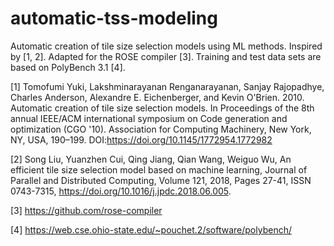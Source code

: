 # automatic-tss-modeling

Automatic creation of tile size selection models using ML methods. Inspired by [1, 2]. Adapted for the ROSE compiler [3].
Training and test data sets are based on PolyBench 3.1 [4].

[1] Tomofumi Yuki, Lakshminarayanan Renganarayanan, Sanjay Rajopadhye, Charles Anderson, Alexandre E. Eichenberger, and Kevin O'Brien. 2010. Automatic creation of tile size selection models. In Proceedings of the 8th annual IEEE/ACM international symposium on Code generation and optimization (CGO '10). Association for Computing Machinery, New York, NY, USA, 190–199. DOI:https://doi.org/10.1145/1772954.1772982

[2] Song Liu, Yuanzhen Cui, Qing Jiang, Qian Wang, Weiguo Wu, An efficient tile size selection model based on machine learning, Journal of Parallel and Distributed Computing, Volume 121, 2018, Pages 27-41, ISSN 0743-7315, https://doi.org/10.1016/j.jpdc.2018.06.005.

[3] https://github.com/rose-compiler

[4] https://web.cse.ohio-state.edu/~pouchet.2/software/polybench/
